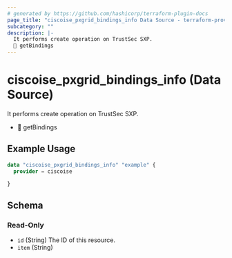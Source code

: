 ```yaml
---
# generated by https://github.com/hashicorp/terraform-plugin-docs
page_title: "ciscoise_pxgrid_bindings_info Data Source - terraform-provider-ciscoise"
subcategory: ""
description: |-
  It performs create operation on TrustSec SXP.
  🚧 getBindings
---
```


# ciscoise_pxgrid_bindings_info (Data Source)

It performs create operation on TrustSec SXP.

- 🚧 getBindings

## Example Usage

```terraform
data "ciscoise_pxgrid_bindings_info" "example" {
  provider = ciscoise

}
```

<!-- schema generated by tfplugindocs -->
## Schema

### Read-Only

- `id` (String) The ID of this resource.
- `item` (String)


